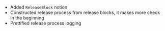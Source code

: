 * Added `ReleaseBlock` notion
* Constructed release process from release blocks, it makes more check in the beginning
* Prettified release process logging
